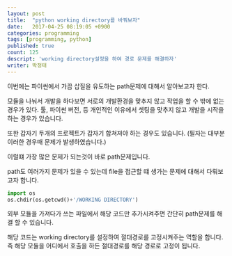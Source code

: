 ```yaml
---
layout: post
title:  "python working directory를 바꿔보자"
date:   2017-04-25 08:19:05 +0900
categories: programming
tags: [programming, python]
published: true
count: 125
descript: 'working directory설정을 하여 경로 문제를 해결하자'
writer: 박정태
---
```


이번에는 파이썬에서 가끔 삽질을 유도하는 path문제에 대해서 알아보고자 한다.

모듈을 나눠서 개발을 하다보면 서로의 개발환경을 맞추지 않고 작업을 할 수 밖에 없는 경우가 있다.
툴, 파이썬 버전, 등 개인적인 이유에서 셋팅을 맞추지 않고 개발을 시작을 하는 경우가 있습니다.

또한 갑자기 두개의 프로젝트가 갑자기 합쳐져야 하는 경우도 있습니다.
(필자는 대부분 이러한 경우때 문제가 발생하였습니다.)

이럴떄 가장 많은 문제가 되는것이 바로 path문제입니다.

path도 여러가지 문제가 있을 수 있는데 file을 접근할 떄 생가는 문제에 대해서 다뤄보고자 합니다.

```python
import os
os.chdir(os.getcwd()+'/WORKING DIRECTORY')
```

외부 모듈을 가져다가 쓰는 파일에서 해당 코드만 추가시켜주면 간단히 path문제를 해결 할 수 있습니다.

해당 코드는 working directory를 설정하여 절대경로를 고정시켜주는 역할을 합니다. 즉 해당 모듈을 어디에서 호출을 하든 절대경로를 해당 경로로 고정이 됩니다.